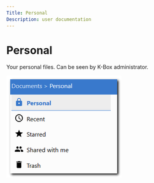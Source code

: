 ```yaml
---
Title: Personal
Description: user documentation
---
```

# Personal

Your personal files. Can be seen by K-Box administrator.

![personal section](./images/personal.png)

